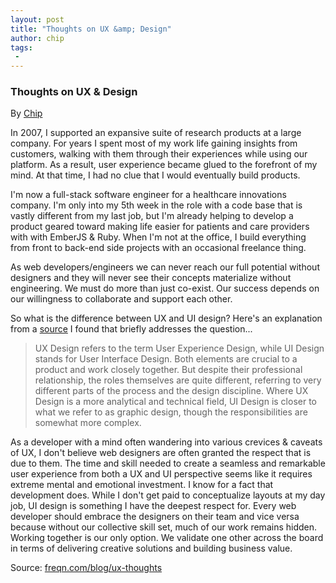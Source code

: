 ```yaml
---
layout: post
title: "Thoughts on UX &amp; Design"
author: chip
tags:
 -
---
```


### Thoughts on UX & Design

<span class='author'>By <a href='http://twitter.com/freqn'>Chip</a></span>

In 2007, I supported an expansive suite of research products at a large company. For years I spent most of my work life gaining insights from customers, walking with them through their experiences while using our platform. As a result, user experience became glued to the forefront of my mind. At that time, I had no clue that I would eventually build products.

I'm now a full-stack software engineer for a healthcare innovations company. I'm only into my 5th week in the role with a code base that is vastly different from my last job, but I'm already helping to develop a product geared toward making life easier for patients and care providers with with EmberJS & Ruby. When I'm not at the office, I build everything from front to back-end side projects with an occasional freelance thing.

As web developers/engineers we can never reach our full potential without designers and they will never see their concepts materialize without engineering. We must do more than just co-exist. Our success depends on our willingness to collaborate and support each other.

So what is the difference between UX and UI design? Here's an explanation from a [source](http://blog.careerfoundry.com/ui-design/the-difference-between-ux-and-ui-design-a-laymans-guide/) I found that briefly addresses the question...   

> UX Design refers to the term User Experience Design, while UI Design stands for User Interface Design. Both elements are crucial to a product and work closely together. But despite their professional relationship, the roles themselves are quite different, referring to very different parts of the process and the design discipline. Where UX Design is a more analytical and technical field, UI Design is closer to what we refer to as graphic design, though the responsibilities are somewhat more complex.

As a developer with a mind often wandering into various crevices & caveats of UX, I don't believe web designers are often granted the respect that is due to them. The time and skill needed to create a seamless and remarkable user experience from both a UX and UI perspective seems like it requires extreme mental and emotional investment. I know for a fact that development does. While I don't get paid to conceptualize layouts at my day job, UI design is something I have the deepest respect for. Every web developer should embrace the designers on their team and vice versa because without our collective skill set, much of our work remains hidden. Working together is our only option. We validate one other across the board in terms of delivering creative solutions and building business value.

Source: [freqn.com/blog/ux-thoughts](http://freqn.com/blog/ux-thoughts)
